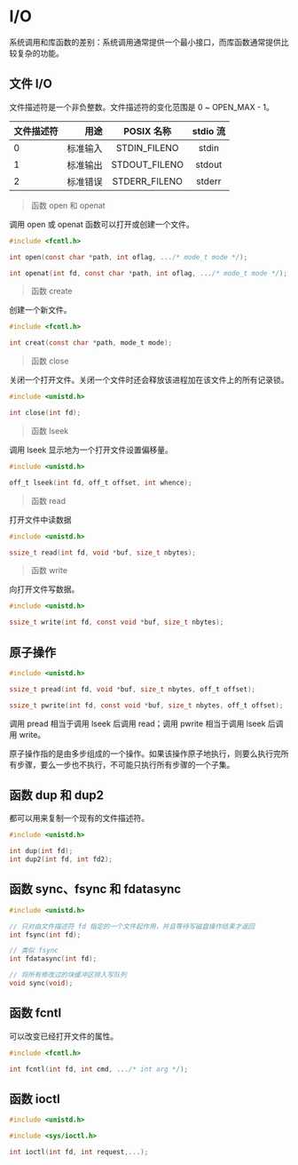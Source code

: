 # I/O

系统调用和库函数的差别：系统调用通常提供一个最小接口，而库函数通常提供比较复杂的功能。

## 文件 I/O

文件描述符是一个非负整数。文件描述符的变化范围是 0 ~ OPEN_MAX - 1。

| 文件描述符 | 用途 |  POSIX 名称  | stdio 流|
| --------   | -----:  | :----:  |:----:  |
| 0     | 标准输入 |   STDIN_FILENO    | stdin|
| 1        |   标准输出   |   STDOUT_FILENO   |stdout|
| 2        |    标准错误    |  STDERR_FILENO  |stderr|

> 函数 open 和 openat

调用 open 或 openat 函数可以打开或创建一个文件。

```c
#include <fcntl.h>

int open(const char *path, int oflag, .../* mode_t mode */);

int openat(int fd, const char *path, int oflag, .../* mode_t mode */);
```

> 函数 create

创建一个新文件。

```c
#include <fcntl.h>

int creat(const char *path, mode_t mode);
```

> 函数 close

关闭一个打开文件。关闭一个文件时还会释放该进程加在该文件上的所有记录锁。

```c
#include <unistd.h>

int close(int fd);
```

> 函数 lseek

调用 lseek 显示地为一个打开文件设置偏移量。

```c
#include <unistd.h>

off_t lseek(int fd, off_t offset, int whence);
```

> 函数 read

打开文件中读数据

```c
#include <unistd.h>

ssize_t read(int fd, void *buf, size_t nbytes);
```

> 函数 write

向打开文件写数据。

```c
#include <unistd.h>

ssize_t write(int fd, const void *buf, size_t nbytes);
```

## 原子操作

```c
#include <unistd.h>

ssize_t pread(int fd, void *buf, size_t nbytes, off_t offset);

ssize_t pwrite(int fd, const void *buf, size_t nbytes, off_t offset); 
```

调用 pread 相当于调用 lseek 后调用 read；调用 pwrite 相当于调用 lseek 后调用 write。

原子操作指的是由多步组成的一个操作。如果该操作原子地执行，则要么执行完所有步骤，要么一步也不执行，不可能只执行所有步骤的一个子集。

## 函数 dup 和 dup2

都可以用来复制一个现有的文件描述符。

```c
#include <unistd.h>

int dup(int fd);
int dup2(int fd, int fd2);
```

## 函数 sync、fsync 和 fdatasync

```c
#include <unistd.h>

// 只对由文件描述符 fd 指定的一个文件起作用，并且等待写磁盘操作结束才返回
int fsync(int fd);

// 类似 fsync
int fdatasync(int fd); 

// 将所有修改过的块缓冲区排入写队列
void sync(void);
```
## 函数 fcntl

可以改变已经打开文件的属性。

```c
#include <fcntl.h>

int fcntl(int fd, int cmd, .../* int arg */);
```

## 函数 ioctl

```c
#include <unistd.h>

#include <sys/ioctl.h>

int ioctl(int fd, int request,...);
```






















